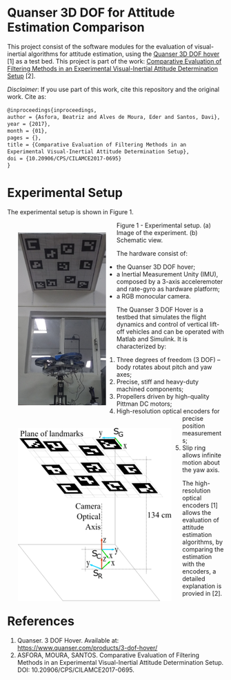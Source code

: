 # Quanser 3D DOF for Attitude Estimation Comparison

This project consist of the software modules for the evaluation of visual-inertial algorithms for attitude estimation, using the [Quanser 3D DOF hover](https://www.quanser.com/products/3-dof-hover/) [1] as a test bed. This project is part of the work: [Comparative Evaluation of Filtering Methods in an Experimental Visual-Inertial Attitude Determination Setup](https://www.researchgate.net/publication/321505855_Comparative_Evaluation_of_Filtering_Methods_in_an_Experimental_Visual-Inertial_Attitude_Determination_Setup) [2]. 

*Disclaimer*: If you use part of this work, cite this repository and the original work. Cite as:

```
@inproceedings{inproceedings,
author = {Asfora, Beatriz and Alves de Moura, Eder and Santos, Davi},
year = {2017},
month = {01},
pages = {},
title = {Comparative Evaluation of Filtering Methods in an Experimental Visual-Inertial Attitude Determination Setup},
doi = {10.20906/CPS/CILAMCE2017-0695}
}
```

# Experimental Setup

The experimental setup is shown in Figure 1. 

<div style="width:100%; align:center;">
  <div style="float: left; margin: 25px">
    <img src="imgs/Setup.jpg" height="400">
  </div>
  <div style="float: left; margin: 25px">
    <img src="imgs/SetupSchematics.png" height="400">
  </div>
  <div>
  <p> Figure 1 - Experimental setup. (a) Image of the experiment. (b) Schematic view. </p>
  </div>
</div>

The hardware consist of: 

- the Quanser 3D DOF hover;
- a Inertial Measurement Unity (IMU), composed by a 3-axis acceleremoter and rate-gyro as hardware platform;
- a RGB monocular camera. 

The Quanser 3 DOF Hover is a testbed that simulates the flight dynamics and control of vertical lift-off vehicles and can be operated with Matlab and Simulink. It is characterized by:

1. Three degrees of freedom (3 DOF) – body rotates about pitch and yaw axes;
2. Precise, stiff and heavy-duty machined components;
3. Propellers driven by high-quality Pittman DC motors;
4. High-resolution optical encoders for precise position measurements; 
5. Slip ring allows infinite motion about the yaw axis. 

The high-resolution optical encoders [1] allows the evaluation of attitude estimation algorithms, by comparing the estimation with the encoders, a detailed explanation is provied in [2].


# References

1. Quanser. 3 DOF Hover. Available at: https://www.quanser.com/products/3-dof-hover/
2. ASFORA, MOURA, SANTOS. Comparative Evaluation of Filtering Methods in an Experimental Visual-Inertial Attitude Determination Setup. DOI: 10.20906/CPS/CILAMCE2017-0695.
